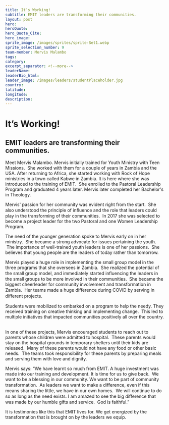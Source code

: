 ```yaml
---
title: It’s Working!
subtitle: EMIT leaders are transforming their communities.
layout: post
hero:
heroQuote:
hero_Quote_Cite:
hero_image:
sprite_image: /images/sprites/sprite-Set1.webp
sprite_selection_number: 9
team-member: Mervis Malambo
tags:
category:
excerpt_separator: <!--more-->
leaderName:
leaderBio_html:
leader_image: /images/leaders/studentPlaceholder.jpg
country:
latitude:
longitude:
description:
---
```

# It’s Working\!

## EMIT leaders are transforming their communities.

Meet Mervis Malambo. Mervis initially trained for Youth Ministry with Teen Missions. &nbsp;She worked with them for a couple of years in Zambia and the USA. After returning to Africa, she started working with Rock of Hope ministries in a town called Kabwe in Zambia. It is here where she was introduced to the training of EMIT. &nbsp;She enrolled to the Pastoral Leadership Program and graduated 4 years later. Mervis later completed her Bachelor's in Theology. &nbsp;

Mervis' passion for her community was evident right from the start. &nbsp;She also understood the principle of inﬂuence and the role that leaders could play in the transforming of their communities. &nbsp;In 2017 she was selected to become a project leader for the two Pastoral and one Women Leadership Program. &nbsp;

The need of the younger generation spoke to Mervis early on in her ministry. &nbsp;She became a strong advocate for issues pertaining the youth. &nbsp;The importance of well-trained youth leaders is one of her passions. &nbsp;She believes that young people are the leaders of today rather than tomorrow.&nbsp;

Mervis played a huge role in implementing the small group model in the three programs that she oversees in Zambia. &nbsp;She realized the potential of the small group model, and immediately started inﬂuencing the leaders in the small groups to be more involved in their communities. &nbsp;She became the biggest cheerleader for community involvement and transformation in Zambia. &nbsp;Her teams made a huge diﬀerence during COVID by serving in diﬀerent projects. &nbsp;

Students were mobilized to embarked on a program to help the needy. They received training on creative thinking and implementing change. &nbsp;This led to multiple initiatives that impacted communities positively all over the country. &nbsp;

In one of these projects, Mervis encouraged students to reach out to parents whose children were admitted to hospital. &nbsp;These parents would stay on the hospital grounds in temporary shelters until their kids are released. &nbsp;Many of these parents would not have any food or other basic needs. &nbsp;The teams took responsibility for these parents by preparing meals and serving them with love and dignity. &nbsp;

Mervis says: “We have learnt so much from EMIT. A huge investment was made into our training and development. It is time for us to give back. &nbsp;We want to be a blessing in our community. We want to be part of community transformation. &nbsp;As leaders we want to make a diﬀerence, even if this means sharing the little, we have in our own homes. &nbsp;We will continue to do so as long as the need exists. I am amazed to see the big diﬀerence that was made by our humble gifts and service. &nbsp;God is faithful.”

It is testimonies like this that EMIT lives for. We get energized by the transformation that is brought on by the leaders we equip.
